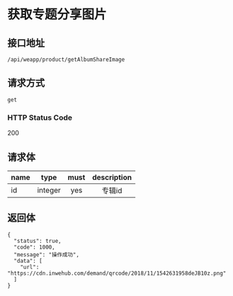 # 获取专题分享图片

## 接口地址

`/api/weapp/product/getAlbumShareImage`

## 请求方式

`get`

### HTTP Status Code

200

## 请求体

| name     | type     | must     | description |
|----------|:--------:|:--------:|:--------:|
| id   | integer   | yes     | 专辑id |



## 返回体

```json5
{
  "status": true,
  "code": 1000,
  "message": "操作成功",
  "data": [
    "url": "https://cdn.inwehub.com/demand/qrcode/2018/11/1542631958deJB10z.png"
  ]
}
``` 
